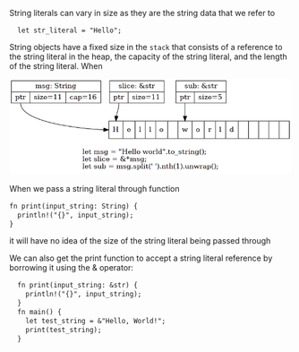 String literals can vary in size as they are the string data that we refer to
```
  let str_literal = "Hello";
```

String objects  have a fixed size in the `stack` that consists of a reference to the string literal in the heap, the capacity of the string literal, and the length of the string literal. When


![](./string-str.png)


When we pass a string literal through function 
```
fn print(input_string: String) {
  println!("{}", input_string);
}
```
it will have no idea of the size of the string literal being passed through


We can also get the print function to accept a string literal reference by borrowing it
using the & operator:
```
  fn print(input_string: &str) {
    println!("{}", input_string);
  }
  fn main() {
    let test_string = &"Hello, World!";
    print(test_string);
  }
```

